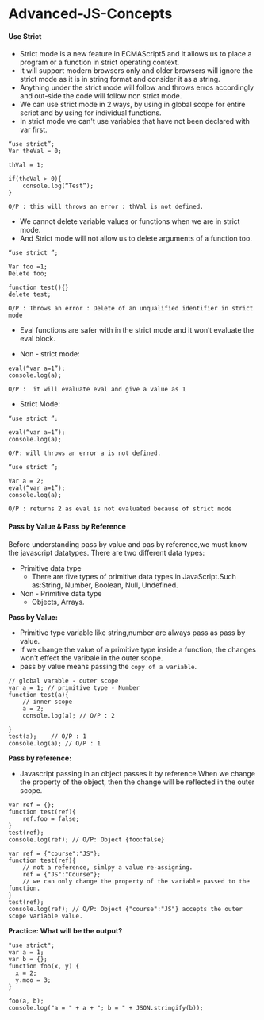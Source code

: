 # Advanced-JS-Concepts

#### Use Strict ####

- Strict mode is a new feature in ECMAScript5 and it allows us to place a program or a function in strict operating context.
- It will support modern browsers only and older browsers will ignore the strict mode as it is in string format and consider it as a string.
- Anything under the strict mode will follow and throws erros accordingly and out-side the code will follow non strict mode.
- We can use strict mode in 2 ways, by using in global scope for entire script and by using for individual functions.
- In strict mode we can't use variables that have not been declared with var first.
```
“use strict”;
Var theVal = 0;

thVal = 1;

if(theVal > 0){
	console.log(“Test”);
}

O/P : this will throws an error : thVal is not defined.
```

- We cannot delete variable values or functions when we are in strict mode.
- And Strict mode will not allow us to delete arguments of a function too.

```
“use strict ”;

Var foo =1;
Delete foo;

function test(){}
delete test;

O/P : Throws an error : Delete of an unqualified identifier in strict mode
```

- Eval functions are safer with in the strict mode and it won’t evaluate the eval block.

- Non - strict mode: 

```
eval(“var a=1”);
console.log(a); 

O/P :  it will evaluate eval and give a value as 1
```
- Strict Mode:

```
“use strict ”;

eval(“var a=1”);
console.log(a);  

O/P: will throws an error a is not defined.
```

```
“use strict ”;

Var a = 2;
eval(“var a=1”);
console.log(a); 

O/P : returns 2 as eval is not evaluated because of strict mode

```
#### Pass by Value & Pass by Reference ####

Before understanding pass by value and pas by reference,we must know the javascript datatypes.
There are two different data types:
* Primitive data type
	* There are five types of primitive data types in JavaScript.Such as:String, Number, Boolean, Null, Undefined.
* Non - Primitive data type 
	* Objects, Arrays.

**Pass by Value:**
- Primitive type variable like string,number are always pass as pass by value.	
- If we change the value of a primitive type inside a function, the changes won't effect the varibale in the outer scope.
- pass by value means passing the `copy of a variable`.
```
// global varable - outer scope
var a = 1; // primitive type - Number
function test(a){
	// inner scope
	a = 2;	
	console.log(a); // O/P : 2

}
test(a);	// O/P : 1
console.log(a); // O/P : 1

```
**Pass by reference:**
- Javascript passing in an object passes it by reference.When we change the property of the object, then the change will be reflected in the outer scope.

```
var ref = {};
function test(ref){
	ref.foo = false;
}
test(ref);
console.log(ref); // O/P: Object {foo:false}
```

```
var ref = {"course":"JS"};
function test(ref){
	// not a reference, simlpy a value re-assigning.
	ref = {"JS":"Course"};	
	// we can only change the property of the variable passed to the function.
}
test(ref);
console.log(ref); // O/P: Object {"course":"JS"} accepts the outer scope variable value.
```
**Practice: What will be the output?**

```
"use strict";
var a = 1;
var b = {};
function foo(x, y) {
  x = 2;
  y.moo = 3;
}
 
foo(a, b);
console.log("a = " + a + "; b = " + JSON.stringify(b));
```
